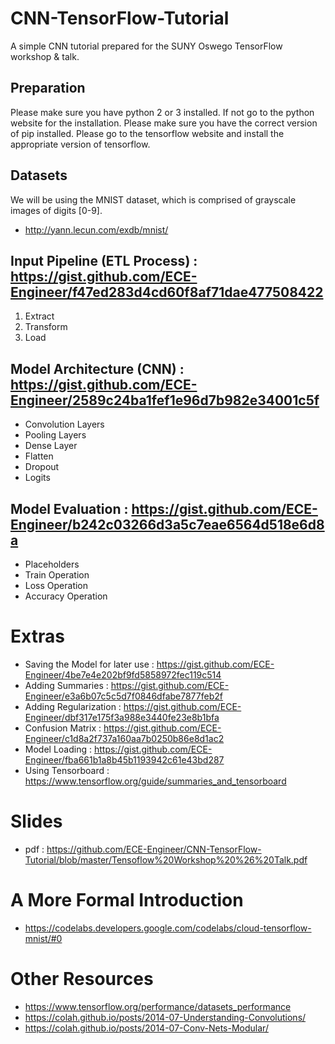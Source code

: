 # CNN-TensorFlow-Tutorial
A simple CNN tutorial prepared for the SUNY Oswego TensorFlow workshop &amp; talk.

## Preparation
Please make sure you have python 2 or 3 installed. If not go to the python website for the installation.
Please make sure you have the correct version of pip installed.
Please go to the tensorflow website and install the appropriate version of tensorflow.

## Datasets
We will be using the MNIST dataset, which is comprised of grayscale images of digits [0-9].
* http://yann.lecun.com/exdb/mnist/

## Input Pipeline (ETL Process) : https://gist.github.com/ECE-Engineer/f47ed283d4cd60f8af71dae477508422
1. Extract
2. Transform
3. Load

## Model Architecture (CNN) : https://gist.github.com/ECE-Engineer/2589c24ba1fef1e96d7b982e34001c5f
* Convolution Layers
* Pooling Layers
* Dense Layer
* Flatten
* Dropout
* Logits

## Model Evaluation : https://gist.github.com/ECE-Engineer/b242c03266d3a5c7eae6564d518e6d8a
* Placeholders
* Train Operation
* Loss Operation
* Accuracy Operation


# Extras
* Saving the Model for later use : https://gist.github.com/ECE-Engineer/4be7e4e202bf9fd5858972fec119c514
* Adding Summaries : https://gist.github.com/ECE-Engineer/e3a6b07c5c5d7f0846dfabe7877feb2f
* Adding Regularization : https://gist.github.com/ECE-Engineer/dbf317e175f3a988e3440fe23e8b1bfa
* Confusion Matrix : https://gist.github.com/ECE-Engineer/c1d8a2f737a160aa7b0250b86e8d1ac2
* Model Loading : https://gist.github.com/ECE-Engineer/fba661b1a8b45b1193942c61e43bd287
* Using Tensorboard : https://www.tensorflow.org/guide/summaries_and_tensorboard

# Slides
* pdf : https://github.com/ECE-Engineer/CNN-TensorFlow-Tutorial/blob/master/Tensoflow%20Workshop%20%26%20Talk.pdf

# A More Formal Introduction
* https://codelabs.developers.google.com/codelabs/cloud-tensorflow-mnist/#0

# Other Resources
* https://www.tensorflow.org/performance/datasets_performance
* https://colah.github.io/posts/2014-07-Understanding-Convolutions/
* https://colah.github.io/posts/2014-07-Conv-Nets-Modular/